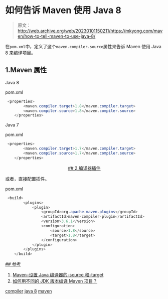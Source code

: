 # 如何告诉 Maven 使用 Java 8

> 原文：<http://web.archive.org/web/20230101150211/https://mkyong.com/maven/how-to-tell-maven-to-use-java-8/>

在`pom.xml`中，定义了这个`maven.compiler.source`属性来告诉 Maven 使用 Java 8 来编译项目。

## 1.Maven 属性

Java 8

pom.xml

```java
 <properties>
        <maven.compiler.target>1.8</maven.compiler.target>
        <maven.compiler.source>1.8</maven.compiler.source>
    </properties> 
```

Java 7

pom.xml

```java
 <properties>
        <maven.compiler.target>1.7</maven.compiler.target>
        <maven.compiler.source>1.7</maven.compiler.source>
    </properties> 
```

 <ins class="adsbygoogle" style="display:block; text-align:center;" data-ad-format="fluid" data-ad-layout="in-article" data-ad-client="ca-pub-2836379775501347" data-ad-slot="6894224149">## 2.编译器插件

或者，直接配置插件。

pom.xml

```java
 <build>
        <plugins>
            <plugin>
                <groupId>org.apache.maven.plugins</groupId>
                <artifactId>maven-compiler-plugin</artifactId>
                <version>3.6.1</version>
                <configuration>
                    <source>1.8</source>
                    <target>1.8</target>
                </configuration>
            </plugin>
        </plugins>
    </build> 
```

 <ins class="adsbygoogle" style="display:block" data-ad-client="ca-pub-2836379775501347" data-ad-slot="8821506761" data-ad-format="auto" data-ad-region="mkyongregion">## 参考

1.  [Maven–设置 Java 编译器的-source 和-target](http://web.archive.org/web/20190224170051/https://maven.apache.org/plugins/maven-compiler-plugin/examples/set-compiler-source-and-target.html)
2.  [如何用不同的 JDK 版本编译 Maven 项目？](http://web.archive.org/web/20190224170051/https://www.mkyong.com/maven/how-to-compile-maven-project-with-different-jdk-version/)

[compiler](http://web.archive.org/web/20190224170051/http://www.mkyong.com/tag/compiler/) [java 8](http://web.archive.org/web/20190224170051/http://www.mkyong.com/tag/java-8/) [maven](http://web.archive.org/web/20190224170051/http://www.mkyong.com/tag/maven/)







